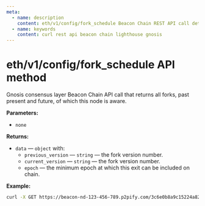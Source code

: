 ```yaml
---
meta:
  - name: description
    content: eth/v1/config/fork_schedule Beacon Chain REST API call details and examples.
  - name: keywords
    content: curl rest api beacon chain lighthouse gnosis
---
```


# eth/v1/config/fork_schedule API method

Gnosis consensus layer Beacon Chain API call that returns all forks, past present and future, of which this node is aware.

**Parameters:**

* `none`

**Returns:**

* `data` — `object` with:
  * `previous_version` — `string` — the fork version number.
  * `current_version` — `string` — the fork version number.
  * `epoch` — the minimum epoch at which this exit can be included on chain.

**Example:**

``` sh
curl -X GET https://beacon-nd-123-456-789.p2pify.com/3c6e0b8a9c15224a8228b9a98ca1531d/eth/v1/config/fork_schedule
```
